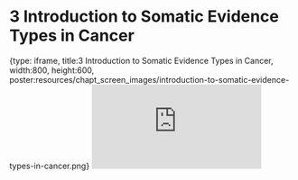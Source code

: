 # 3 Introduction to Somatic Evidence Types in Cancer
 
{type: iframe, title:3 Introduction to Somatic Evidence Types in Cancer, width:800, height:600, poster:resources/chapt_screen_images/introduction-to-somatic-evidence-types-in-cancer.png}
![](https://course.civicdb.org/no_toc/introduction-to-somatic-evidence-types-in-cancer.html)
 

 
